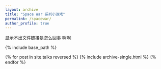 ```yaml
---
layout: archive
title: "Space War 系列小游戏"
permalink: /spacewar/
author_profile: true
---
```


显示不出文件链接是怎么回事
啊啊

{% include base_path %}

{% for post in site.talks reversed %}
  {% include archive-single.html %}
{% endfor %}

